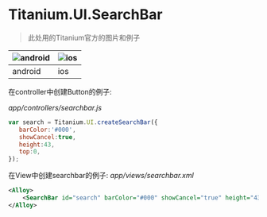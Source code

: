 # Titanium.UI.SearchBar

> 此处用的Titanium官方的图片和例子

![android](http://docs.appcelerator.com/platform/latest/images/searchbar/searchbar_android.png)  | ![ios](http://docs.appcelerator.com/platform/latest/images/searchbar/searchbar_ios.png)|
------------- | ------------- |
android  | ios |


在controller中创建Button的例子:

*app/controllers/searchbar.js*


```javascript
var search = Titanium.UI.createSearchBar({
   barColor:'#000',
   showCancel:true,
   height:43,
   top:0,
});
```

在View中创建searchbar的例子:
*app/views/searchbar.xml*

```xml
<Alloy>
    <SearchBar id="search" barColor="#000" showCancel="true" height="43" top="0" />
</Alloy>
```
